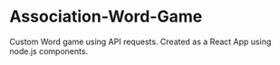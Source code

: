 # Association-Word-Game
Custom Word game using API requests. Created as a React App using node.js components.
